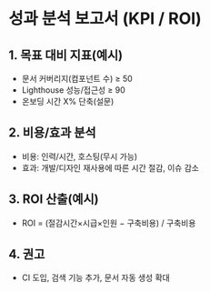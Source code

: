 # 성과 분석 보고서 (KPI / ROI)

## 1. 목표 대비 지표(예시)
- 문서 커버리지(컴포넌트 수) ≥ 50
- Lighthouse 성능/접근성 ≥ 90
- 온보딩 시간 X% 단축(설문)

## 2. 비용/효과 분석
- 비용: 인력/시간, 호스팅(무시 가능)
- 효과: 개발/디자인 재사용에 따른 시간 절감, 이슈 감소

## 3. ROI 산출(예시)
- ROI = (절감시간×시급×인원 − 구축비용) / 구축비용

## 4. 권고
- CI 도입, 검색 기능 추가, 문서 자동 생성 확대
